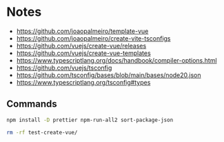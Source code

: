 # Notes

- https://github.com/joaopalmeiro/template-vue
- https://github.com/joaopalmeiro/create-vite-tsconfigs
- https://github.com/vuejs/create-vue/releases
- https://github.com/vuejs/create-vue-templates
- https://www.typescriptlang.org/docs/handbook/compiler-options.html
- https://github.com/vuejs/tsconfig
- https://github.com/tsconfig/bases/blob/main/bases/node20.json
- https://www.typescriptlang.org/tsconfig#types

## Commands

```bash
npm install -D prettier npm-run-all2 sort-package-json
```

```bash
rm -rf test-create-vue/
```
